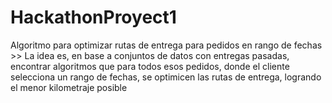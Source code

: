 # HackathonProyect1
Algoritmo para optimizar rutas de entrega para pedidos en rango de fechas >> La idea es, en base a conjuntos de datos con entregas pasadas, encontrar algoritmos que para todos esos pedidos, donde el cliente selecciona un rango de fechas, se optimicen las rutas de entrega, logrando el menor kilometraje posible
